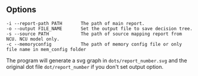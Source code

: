 

## Options

```
-i --report-path PATH       The path of main report.
-o --output FILE_NAME       Set the output file to save decision tree.
-s --source PATH            The path of source mapping report from NCU. NCU model only.
-c --memoryconfig           The path of memory config file or only file name in mem_config folder
```

The program will generate a svg graph in `dots/report_number.svg` and the original dot file `dot/report_number` if you don't set output option.

